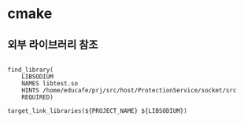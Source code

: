 # cmake

## 외부 라이브러리 참조

<pre>
<code>
find_library(
    LIBSODIUM
    NAMES libtest.so
    HINTS /home/educafe/prj/src/host/ProtectionService/socket/src
    REQUIRED)

target_link_libraries(${PROJECT_NAME} ${LIBSODIUM})
</code>
</pre>

